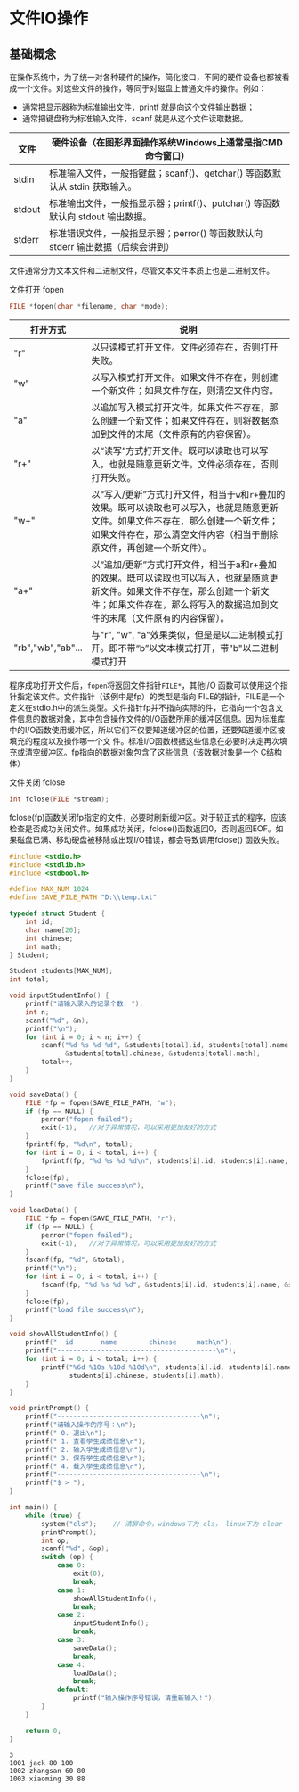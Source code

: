 # 文件IO操作

## 基础概念

在操作系统中，为了统一对各种硬件的操作，简化接口，不同的硬件设备也都被看成一个文件。对这些文件的操作，等同于对磁盘上普通文件的操作。例如：

- 通常把显示器称为标准输出文件，printf 就是向这个文件输出数据；
- 通常把键盘称为标准输入文件，scanf 就是从这个文件读取数据。

| 文件   | 硬件设备（在图形界面操作系统Windows上通常是指CMD命令窗口）   |
| ------ | ------------------------------------------------------------ |
| stdin  | 标准输入文件，一般指键盘；scanf()、getchar() 等函数默认从 stdin 获取输入。 |
| stdout | 标准输出文件，一般指显示器；printf()、putchar() 等函数默认向 stdout 输出数据。 |
| stderr | 标准错误文件，一般指显示器；perror() 等函数默认向 stderr 输出数据（后续会讲到） |



文件通常分为文本文件和二进制文件，尽管文本文件本质上也是二进制文件。



文件打开 fopen

```c
FILE *fopen(char *filename, char *mode);
```



| 打开方式          | 说明                                                         |
| ----------------- | ------------------------------------------------------------ |
| "r"               | 以只读模式打开文件。文件必须存在，否则打开失败。             |
| "w"               | 以写入模式打开文件。如果文件不存在，则创建一个新文件；如果文件存在，则清空文件内容。 |
| "a"               | 以追加写入模式打开文件。如果文件不存在，那么创建一个新文件；如果文件存在，则将数据添加到文件的末尾（文件原有的内容保留）。 |
| "r+"              | 以“读写”方式打开文件。既可以读取也可以写入，也就是随意更新文件。文件必须存在，否则打开失败。 |
| "w+"              | 以“写入/更新”方式打开文件，相当于`w`和`r+`叠加的效果。既可以读取也可以写入，也就是随意更新文件。如果文件不存在，那么创建一个新文件；如果文件存在，那么清空文件内容（相当于删除原文件，再创建一个新文件）。 |
| "a+"              | 以“追加/更新”方式打开文件，相当于a和r+叠加的效果。既可以读取也可以写入，也就是随意更新文件。如果文件不存在，那么创建一个新文件；如果文件存在，那么将写入的数据追加到文件的末尾（文件原有的内容保留）。 |
| "rb","wb","ab"... | 与"r", "w", "a"效果类似，但是是以二进制模式打开。即不带“b”以文本模式打开，带"b"以二进制模式打开 |

程序成功打开文件后，`fopen`将返回文件指针`FILE*`，其他I/O 函数可以使用这个指针指定该文件。文件指针（该例中是fp）的类型是指向 FILE的指针，FILE是一个定义在stdio.h中的派生类型。文件指针fp并不指向实际的件，它指向一个包含文件信息的数据对象，其中包含操作文件的I/O函数所用的缓冲区信息。因为标准库中的I/O函数使用缓冲区，所以它们不仅要知道缓冲区的位置，还要知道缓冲区被填充的程度以及操作哪一个文 件。标准I/O函数根据这些信息在必要时决定再次填充或清空缓冲区。fp指向的数据对象包含了这些信息（该数据对象是一个 C结构体）

文件关闭 fclose

```c
int fclose(FILE *stream);
```

fclose(fp)函数关闭fp指定的文件，必要时刷新缓冲区。对于较正式的程序，应该检查是否成功关闭文件。如果成功关闭，fclose()函数返回0，否则返回EOF。如果磁盘已满、移动硬盘被移除或出现I/O错误，都会导致调用fclose() 函数失败。 



```c
#include <stdio.h>
#include <stdlib.h>
#include <stdbool.h>

#define MAX_NUM 1024
#define SAVE_FILE_PATH "D:\\temp.txt"

typedef struct Student {
    int id;
    char name[20];
    int chinese;
    int math;
} Student;

Student students[MAX_NUM];
int total;

void inputStudentInfo() {
    printf("请输入录入的记录个数: ");
    int n;
    scanf("%d", &n);
    printf("\n");
    for (int i = 0; i < n; i++) {
        scanf("%d %s %d %d", &students[total].id, students[total].name,
              &students[total].chinese, &students[total].math);
        total++;
    }
}

void saveData() {
    FILE *fp = fopen(SAVE_FILE_PATH, "w");
    if (fp == NULL) {
        perror("fopen failed");
        exit(-1);   //对于异常情况，可以采用更加友好的方式
    }
    fprintf(fp, "%d\n", total);
    for (int i = 0; i < total; i++) {
        fprintf(fp, "%d %s %d %d\n", students[i].id, students[i].name, students[i].chinese, students[i].math);
    }
    fclose(fp);
    printf("save file success\n");
}

void loadData() {
    FILE *fp = fopen(SAVE_FILE_PATH, "r");
    if (fp == NULL) {
        perror("fopen failed");
        exit(-1);   //对于异常情况，可以采用更加友好的方式
    }
    fscanf(fp, "%d", &total);
    printf("\n");
    for (int i = 0; i < total; i++) {
        fscanf(fp, "%d %s %d %d", &students[i].id, students[i].name, &students[i].chinese, &students[i].math);
    }
    fclose(fp);
    printf("load file success\n");
}

void showAllStudentInfo() {
    printf("  id       name        chinese     math\n");
    printf("----------------------------------------\n");
    for (int i = 0; i < total; i++) {
        printf("%6d %10s %10d %10d\n", students[i].id, students[i].name,
               students[i].chinese, students[i].math);
    }
}

void printPrompt() {
    printf("------------------------------------\n");
    printf("请输入操作的序号：\n");
    printf(" 0. 退出\n");
    printf(" 1. 查看学生成绩信息\n");
    printf(" 2. 输入学生成绩信息\n");
    printf(" 3. 保存学生成绩信息\n");
    printf(" 4. 载入学生成绩信息\n");
    printf("------------------------------------\n");
    printf("$ > ");
}

int main() {
    while (true) {
        system("cls");    // 清屏命令，windows下为 cls， linux下为 clear
        printPrompt();
        int op;
        scanf("%d", &op);
        switch (op) {
            case 0:
                exit(0);
                break;
            case 1:
                showAllStudentInfo();
                break;
            case 2:
                inputStudentInfo();
                break;
            case 3:
                saveData();
                break;
            case 4:
                loadData();
                break;
            default:
                printf("输入操作序号错误，请重新输入！");
        }
    }

    return 0;
}
```



```
3
1001 jack 80 100
1002 zhangsan 60 80
1003 xiaoming 30 88
```

